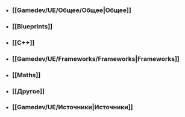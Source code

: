 - ### [[Gamedev/UE/Общее/Общее|Общее]]
- ### [[Blueprints]]
- ### [[C++]]
- ### [[Gamedev/UE/Frameworks/Frameworks|Frameworks]]
- ### [[Maths]]
- ### [[Другое]]
- ### [[Gamedev/UE/Источники|Источники]]